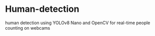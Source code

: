 # Human-detection
human detection using YOLOv8 Nano and OpenCV for real-time people counting on webcams 
